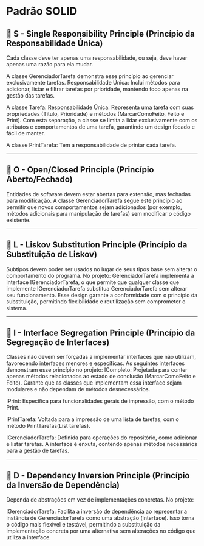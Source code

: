 ﻿# Padrão SOLID
 
## 🧱 S - Single Responsibility Principle (Princípio da Responsabilidade Única)  
Cada classe deve ter apenas uma responsabilidade, ou seja, deve haver apenas uma razão para ela mudar.
 
A classe GerenciadorTarefa demonstra esse princípio ao gerenciar exclusivamente tarefas.
Responsabilidade Única: Inclui métodos para adicionar, listar e filtrar tarefas por prioridade, mantendo foco apenas na gestão das tarefas.
 
A classe Tarefa:
Responsabilidade Única: Representa uma tarefa com suas propriedades (Titulo, Prioridade) e métodos (MarcarComoFeito, Feito e Print).
Com esta separação, a classe se limita a lidar exclusivamente com os atributos e comportamentos de uma tarefa, garantindo um design focado e fácil de manter.
 
A classe PrintTarefa: Tem a responsabilidade de printar cada tarefa.
 
 
---
 
## 🧱 O - Open/Closed Principle (Princípio Aberto/Fechado)  
Entidades de software devem estar abertas para extensão, mas fechadas para modificação.
A classe GerenciadorTarefa segue este princípio ao permitir que novos comportamentos sejam adicionados (por exemplo, métodos adicionais para manipulação de tarefas) sem modificar o código existente.
 
---
 
 
## 🧱 L - Liskov Substitution Principle (Princípio da Substituição de Liskov)  
Subtipos devem poder ser usados no lugar de seus tipos base sem alterar o comportamento do programa.
No projeto:
GerenciadorTarefa implementa a interface IGerenciadorTarefa, o que permite que qualquer classe que implemente IGerenciadorTarefa substitua GerenciadorTarefa sem alterar seu funcionamento.
Esse design garante a conformidade com o princípio da substituição, permitindo flexibilidade e reutilização sem comprometer o sistema.
 
---
 
## 🧱 I - Interface Segregation Principle (Princípio da Segregação de Interfaces)  
Classes não devem ser forçadas a implementar interfaces que não utilizam, favorecendo interfaces menores e específicas.
As seguintes interfaces demonstram esse princípio no projeto:
ICompleto:
Projetada para conter apenas métodos relacionados ao estado de conclusão (MarcarComoFeito e Feito).
Garante que as classes que implementam essa interface sejam modulares e não dependam de métodos desnecessários.
 
IPrint:
Específica para funcionalidades gerais de impressão, com o método Print.
 
IPrintTarefa:
Voltada para a impressão de uma lista de tarefas, com o método PrintTarefas(List<Tarefa> tarefas).
 
IGerenciadorTarefa:
Definida para operações do repositório, como adicionar e listar tarefas.
A interface é enxuta, contendo apenas métodos necessários para a gestão de tarefas.
 
---
 
## 🧱 D - Dependency Inversion Principle (Princípio da Inversão de Dependência)  
Dependa de abstrações em vez de implementações concretas.
No projeto:
 
IGerenciadorTarefa:
Facilita a inversão de dependência ao representar a instância de GerenciadorTarefa como uma abstração (interface).
Isso torna o código mais flexível e testável, permitindo a substituição da implementação concreta por uma alternativa sem alterações no código que utiliza a interface.
